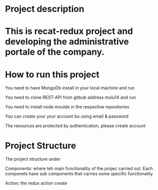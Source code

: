 <h1>Project description <h1>
<p>This is recat-redux project and developing the administrative portale of the company. </p>


<h1>How to run this project</h1>
<p>You need to have MongoDb install in your local machine and run</p>
<p>You need to clone REST-API from gitbub address mulu14 and run</p>
<p>You need to install node moulde in the respective repositories</p>
<p>You can create your your account bu using  email & password</p>
<p> The resources are protected by authentication, please create account  </p> 

<h1> Project Structure </h1>
<p>The project structure under</p>
<p>Components: where teh main functionality of the projec carried out. Each componets have sub components that carries some specific functionality <p/> 
<p>Action: the redux action create </p>



